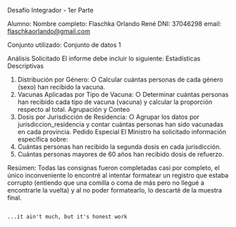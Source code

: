Desafío Integrador - 1er Parte

Alumno:
Nombre completo: Flaschka Orlando René
DNI: 37046298
email: flaschkaorlando@gmail.com

Conjunto utilizado: Conjunto de datos 1

Análisis Solicitado
El informe debe incluir lo siguiente:
Estadísticas Descriptivas

1. Distribución por Género:
   ○ Calcular cuántas personas de cada género (sexo) han recibido la vacuna.
2. Vacunas Aplicadas por Tipo de Vacuna:
   ○ Determinar cuántas personas han recibido cada tipo de vacuna (vacuna) y
   calcular la proporción respecto al total.
   Agrupación y Conteo
3. Dosis por Jurisdicción de Residencia:
   ○ Agrupar los datos por jurisdiccion_residencia y contar cuántas
   personas han sido vacunadas en cada provincia.
   Pedido Especial
   El Ministro ha solicitado información específica sobre:
4. Cuántas personas han recibido la segunda dosis en cada jurisdicción.
5. Cuántas personas mayores de 60 años han recibido dosis de refuerzo.

Resúmen:
Todas las consignas fueron completadas casi por completo, el único inconveniente lo encontré al intentar formatear un registro que estaba corrupto (entiendo que una comilla o coma de más pero no llegué a encontrarle la vuelta) y al no poder formatearlo, lo descarté de la muestra final.

                                                                                                                                                ...it ain't much, but it's honest work
